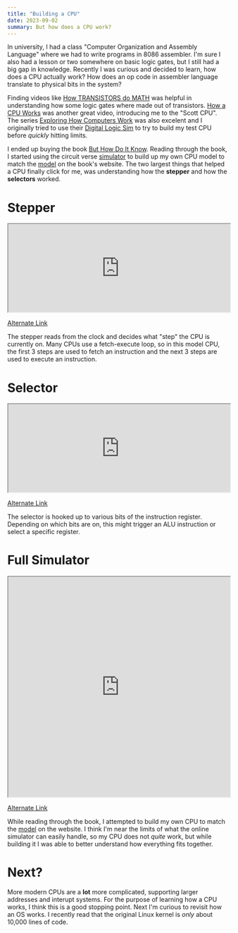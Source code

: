 ```yaml
---
title: "Building a CPU"
date: 2023-09-02
summary: But how does a CPU work?
---
```


In university, I had a class "Computer Organization and Assembly Language" where we had to write programs in 8086 assembler.
I'm sure I also had a lesson or two somewhere on basic logic gates, but I still had a big gap in knowledge.
Recently I was curious and decided to learn, how does a CPU actually work?
How does an op code in assembler language translate to physical bits in the system?

Finding videos like [How TRANSISTORS do MATH](https://www.youtube.com/watch?v=VBDoT8o4q00) was helpful in understanding how some logic gates where made out of transistors.
[How a CPU Works](https://www.youtube.com/watch?v=cNN_tTXABUA) was another great video, introducing me to the "Scott CPU".
The series [Exploring How Computers Work](https://www.youtube.com/watch?v=QZwneRb-zqA) was also excelent and I originally tried to use their [Digital Logic Sim](https://sebastian.itch.io/digital-logic-sim) to try to build my test CPU before _quickly_ hitting limits.

I ended up buying the book [But How Do It Know](http://www.buthowdoitknow.com).
Reading through the book, I started using the circuit verse [simulator] to build up my own CPU model to match the [model] on the book's website.
The two largest things that helped a CPU finally click for me, was understanding how the **stepper** and how the **selectors** worked.

# Stepper

<iframe src="https://circuitverse.org/simulator/embed/scott-cpu-stepper"   scrolling="no" height="200" width="100%"></iframe>

[Alternate Link](https://circuitverse.org/users/189236/projects/scott-cpu-stepper)

The stepper reads from the clock and decides what "step" the CPU is currently on.
Many CPUs use a fetch-execute loop, so in this model CPU, the first 3 steps are used to fetch an instruction and the next 3 steps are used to execute an instruction.

# Selector

<iframe src="https://circuitverse.org/simulator/embed/scott-cpu-selector"   scrolling="no" height="200" width="100%"></iframe>

[Alternate Link](https://circuitverse.org/users/189236/projects/scott-cpu-selector)

The selector is hooked up to various bits of the instruction register.
Depending on which bits are on, this might trigger an ALU instruction or select a specific register.

# Full Simulator

<iframe src="https://circuitverse.org/simulator/embed/scott-cpu-full"   scrolling="no" height="500" width="100%"></iframe>

[Alternate Link](https://circuitverse.org/users/189236/projects/scott-cpu-full)

While reading through the book, I attempted to build my own CPU to match the [model] on the website.
I think I'm near the limits of what the online simulator can easily handle, so my CPU does not _quite_ work, but while building it I was able to better understand how everything fits together.

# Next?

More modern CPUs are a **lot** more complicated, supporting larger addresses and interupt systems.
For the purpose of learning how a CPU works, I think this is a good stopping point.
Next I'm curious to revisit how an OS works.
I recently read that the original Linux kernel is _only_ about 10,000 lines of code.

[simulator]: https://circuitverse.org/users/189236/projects/scott-cpu-full
[model]: http://www.buthowdoitknow.com/but_how_do_it_know_cpu_model.html
[stepper]: https://circuitverse.org/users/189236/projects/scott-cpu-stepper
[selector]: https://circuitverse.org/users/189236/projects/scott-cpu-selector
